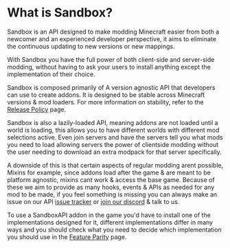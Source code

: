 # What is Sandbox?

Sandbox is an API designed to make modding Minecraft easier from both a newcomer and an experienced developer perspective, it aims to eliminate the continuous updating to new versions or new mappings.

With Sandbox you have the full power of both client-side and server-side modding, without having to ask your users to install anything except the implementation of their choice.

Sandbox is composed primarily of A version agnostic API that developers can use to create addons. It is designed to be stable across Minecraft versions & mod loaders. For more information on stability, refer to the [Release Policy](release-policy.md) page.

Sandbox is also a lazily-loaded API, meaning addons are not loaded until a world is loading, this allows you to have different worlds with different mod selections active. Even join servers and have the servers tell you what mods you need to load allowing servers the power of clientside modding without the user needing to download an extra modpack for that server specifically.

A downside of this is that certain aspects of regular modding arent possible, Mixins for example, since addons load after the game & are meant to be platform agnostic, mixins cant work & access the base game. Because of these we aim to provide as many hooks, events & APIs as needed for any mod to be made, if you feel something is missing you can always make an issue on our API [issue tracker](https://github.com/SandboxPowered/SandboxAPI/issues) or [join our discord](https://discord.gg/m9DMfnD) & talk to us.

To use a SandboxAPI addon in the game you'd have to install one of the implementations designed for it, different implementations differ in many ways and you should check what you need to decide which implementation you should use in the [Feature Parity](../implementations/feature-parity.md) page.



